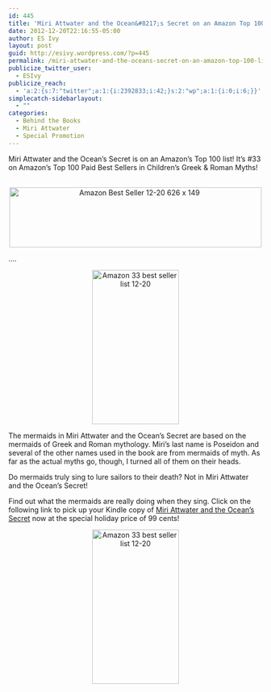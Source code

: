 ```yaml
---
id: 445
title: 'Miri Attwater and the Ocean&#8217;s Secret on an Amazon Top 100 List!'
date: 2012-12-20T22:16:55-05:00
author: ES Ivy
layout: post
guid: http://esivy.wordpress.com/?p=445
permalink: /miri-attwater-and-the-oceans-secret-on-an-amazon-top-100-list/
publicize_twitter_user:
  - ESIvy
publicize_reach:
  - 'a:2:{s:7:"twitter";a:1:{i:2392833;i:42;}s:2:"wp";a:1:{i:0;i:6;}}'
simplecatch-sidebarlayout:
  - ""
categories:
  - Behind the Books
  - Miri Attwater
  - Special Promotion
---
```

Miri Attwater and the Ocean&#8217;s Secret is on an Amazon&#8217;s Top 100 list! It&#8217;s #33 on Amazon&#8217;s Top 100 Paid Best Sellers in Children&#8217;s Greek & Roman Myths!

<p style="text-align: center;">
    <img class="alignright size-full wp-image-447" alt="Amazon Best Seller 12-20 626 x 149" src="http://esivy.com/wordpress/wp-content/uploads/2012/12/amazon-best-seller-12-20-626-x-149.png" width="500" height="119" srcset="https://esivy.com/wordpress/wp-content/uploads/2012/12/amazon-best-seller-12-20-626-x-149.png 626w, https://esivy.com/wordpress/wp-content/uploads/2012/12/amazon-best-seller-12-20-626-x-149-300x71.png 300w, https://esivy.com/wordpress/wp-content/uploads/2012/12/amazon-best-seller-12-20-626-x-149-624x148.png 624w" sizes="(max-width: 500px) 100vw, 500px" />
</p>

&#8230;.

<p style="text-align: center;">
  <a href="http://www.amazon.com/Miri-Attwater-Oceans-Secret-ebook/dp/B0087451I2/" target="_blank"><img class="size-full wp-image-448 aligncenter" alt="Amazon 33 best seller list 12-20" src="http://esivy.com/wordpress/wp-content/uploads/2012/12/amazon-33-best-seller-list-12-20.png" width="172" height="306" srcset="https://esivy.com/wordpress/wp-content/uploads/2012/12/amazon-33-best-seller-list-12-20.png 172w, https://esivy.com/wordpress/wp-content/uploads/2012/12/amazon-33-best-seller-list-12-20-168x300.png 168w" sizes="(max-width: 172px) 100vw, 172px" /></a>
</p>

The mermaids in Miri Attwater and the Ocean&#8217;s Secret are based on the mermaids of Greek and Roman mythology. Miri&#8217;s last name is Poseidon and several of the other names used in the book are from mermaids of myth. As far as the actual myths go, though, I turned all of them on their heads.

Do mermaids truly sing to lure sailors to their death? Not in Miri Attwater and the Ocean&#8217;s Secret!

Find out what the mermaids are really doing when they sing. Click on the following link to pick up your Kindle copy of <a href="http://www.amazon.com/Miri-Attwater-Oceans-Secret-ebook/dp/B0087451I2/" target="_blank">Miri Attwater and the Ocean&#8217;s Secret</a> now at the special holiday price of 99 cents!

<p style="text-align: center;">
  <a href="http://www.amazon.com/Miri-Attwater-Oceans-Secret-ebook/dp/B0087451I2/" target="_blank"><img class="size-full wp-image-448  aligncenter" title="Buy it now!" alt="Amazon 33 best seller list 12-20" src="http://esivy.com/wordpress/wp-content/uploads/2012/12/amazon-33-best-seller-list-12-20.png" width="172" height="306" srcset="https://esivy.com/wordpress/wp-content/uploads/2012/12/amazon-33-best-seller-list-12-20.png 172w, https://esivy.com/wordpress/wp-content/uploads/2012/12/amazon-33-best-seller-list-12-20-168x300.png 168w" sizes="(max-width: 172px) 100vw, 172px" /></a>
</p>